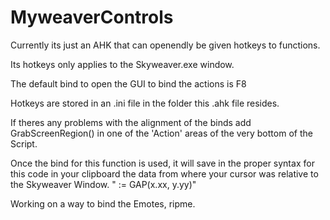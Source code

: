 # MyweaverControls
Currently its just an AHK that can openendly be given hotkeys to functions.

Its hotkeys only applies to the Skyweaver.exe window.

The default bind to open the GUI to bind the actions is F8

Hotkeys are stored in an .ini file in the folder this .ahk file resides.










If theres any problems with the alignment of the binds add GrabScreenRegion() in one of the 'Action' areas of the very bottom of the Script.

Once the bind for this function is used, it will save in the proper syntax for this code in your clipboard the data from where your cursor was relative to the Skyweaver Window. " := GAP(x.xx, y.yy)"


Working on a way to bind the Emotes, ripme.
